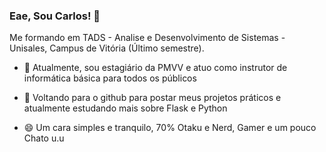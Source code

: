 ### Eae, Sou Carlos! 👋

  Me formando em TADS - Analise e Desenvolvimento de Sistemas - Unisales, Campus de Vitória (Último semestre).

  - 🔭 Atualmente, sou estagiário da PMVV e atuo como instrutor de informática básica para todos os públicos

  - 🌱 Voltando para o github para postar meus projetos práticos e atualmente estudando mais sobre Flask e Python
  - 😄 Um cara simples e tranquilo, 70% Otaku e Nerd, Gamer e um pouco Chato u.u 
